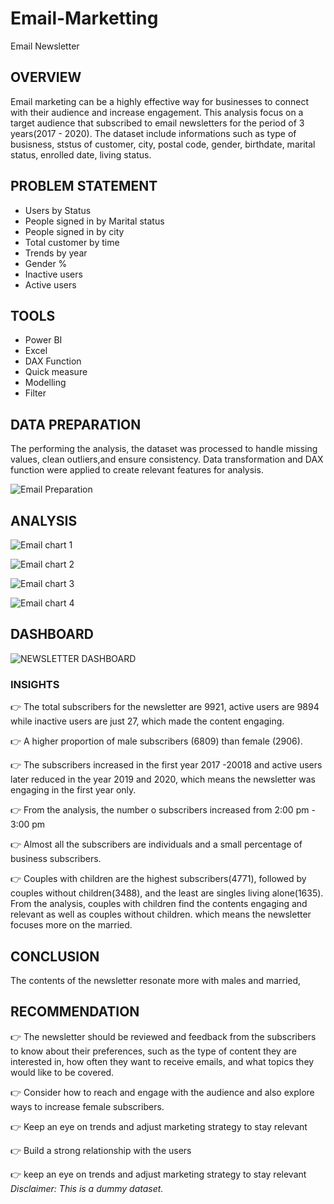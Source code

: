 # Email-Marketting
Email Newsletter

## OVERVIEW
Email marketing can be a highly effective way for businesses to connect with their audience and increase engagement.
This analysis focus on a target audience that subscribed to email newsletters for the period of 3 years(2017 - 2020).
The dataset include informations such as type of busisness, ststus of customer, city, postal code, gender, birthdate, marital status, enrolled date, living status.

## PROBLEM STATEMENT
* Users by Status
* People signed in by Marital status
* People signed in by city
* Total customer by time
* Trends by year
* Gender %
* Inactive users
* Active users


## TOOLS
* Power BI
* Excel
* DAX Function
* Quick measure
* Modelling
* Filter

## DATA PREPARATION
The performing the analysis, the dataset was processed to handle missing values, clean outliers,and ensure consistency. Data transformation and DAX function were applied to create relevant features for analysis.

![Email Preparation](https://github.com/Adewumi25-tech/Email-Marketting/assets/72547309/9ab514d2-2c79-46d8-82a5-a9e36834bdd8)


## ANALYSIS
![Email chart 1](https://github.com/Adewumi25-tech/Email-Marketting/assets/72547309/e68ce786-cf89-4877-821c-8726b53b840d)

![Email chart 2](https://github.com/Adewumi25-tech/Email-Marketting/assets/72547309/4b17b6b9-d163-449d-a41b-8e28752f7fe6)

![Email chart 3](https://github.com/Adewumi25-tech/Email-Marketting/assets/72547309/67e3c5ce-5e4c-4442-b0e7-b65ca00ef13e)

![Email chart 4](https://github.com/Adewumi25-tech/Email-Marketting/assets/72547309/5264b012-cd57-4e59-8d62-3d9cf2b9f824)


## DASHBOARD
![NEWSLETTER DASHBOARD](https://github.com/Adewumi25-tech/Email-Marketting/assets/72547309/6afb21d8-6c1d-40ea-bef9-cf5d63f19109)


### INSIGHTS

👉 The total subscribers for the newsletter are 9921, active users are 9894 while inactive users are just 27, which made the content engaging.

👉 A higher proportion of male subscribers (6809) than female (2906).

👉 The subscribers increased in the first year 2017 -20018 and active users later reduced in the year 2019 and 2020, which means the newsletter was engaging in the first year only.

👉 From the analysis, the number o subscribers increased from 2:00 pm - 3:00 pm

👉 Almost all the subscribers are individuals and a small percentage of business subscribers.

👉 Couples with children are the highest subscribers(4771), followed by couples without children(3488), and the least are singles living alone(1635). From the analysis, couples with children find the contents engaging and relevant as well as couples without children. which means the newsletter focuses more on the married.

## CONCLUSION
The contents of the newsletter resonate more with males and married,

## RECOMMENDATION
👉 The newsletter should be reviewed and feedback from the subscribers to know about their preferences, such as the type of content they are interested in, how often they want to receive emails, and what topics they would like to be covered.

👉 Consider how to reach and engage with the audience and also explore ways to increase female subscribers.

👉 Keep an eye on trends and adjust marketing strategy to stay relevant

👉 Build a strong relationship with the users

👉 keep an eye on trends and adjust marketing strategy to stay relevant
_Disclaimer: This is a dummy dataset._

